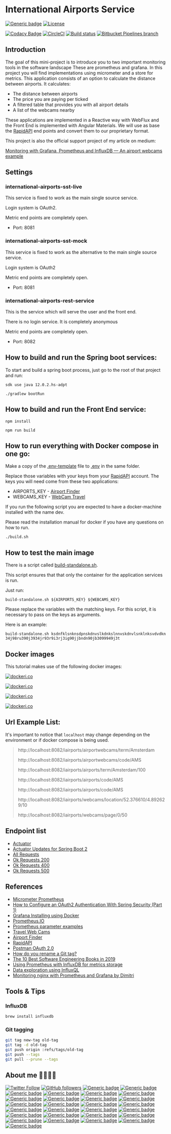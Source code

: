 # International Airports Service

[![Generic badge](https://img.shields.io/static/v1.svg?label=BitBucket&message=International%20Airports&color=informational)](https://bitbucket.org/jesperancinha/international-airports-service-root) 
[![License](https://img.shields.io/badge/License-Apache%202.0-blue.svg)](https://opensource.org/licenses/Apache-2.0)

[![Codacy Badge](https://api.codacy.com/project/badge/Grade/a57b110faf0844739a274888b38e0f6e)](https://www.codacy.com?utm_source=bitbucket.org&amp;utm_medium=referral&amp;utm_content=jesperancinha/international-airports-service-root&amp;utm_campaign=Badge_Grade)
[![CircleCI](https://circleci.com/bb/jesperancinha/international-airports-service-root.svg?style=svg)](https://circleci.com/bb/jesperancinha/international-airports-service-root)
[![Build status](https://ci.appveyor.com/api/projects/status/lfauvt61j0nw5xkg?svg=true)](https://ci.appveyor.com/project/jesperancinha/international-airports-service-root)
[![Bitbucket Pipelines branch](https://img.shields.io/bitbucket/pipelines/jesperancinha/international-airports-service-root/master)](https://bitbucket.org/jesperancinha/international-airports-service-root/addon/pipelines/home)

## Introduction

The goal of this mini-project is to introduce you to two important monitoring tools in the software landscape
These are prometheus and grafana.
In this project you will find implementations using micrometer and a store for metrics.
This application consists of an option to calculate the distance between airports. It calculates:

-   The distance between airports
-   The price you are paying per ticked
-   A filtered table that provides you with all airport details
-   A list of the webcams nearby

These applications are implemented in a Reactive way with WebFlux and the Front End is implemented with Angular Materials.
We will use as base the [RapidAPI](https://rapidapi.com/) end points and convert them to our proprietary format.

This project is also the official support project of my article on medium:

[Monitoring with Grafana, Prometheus and InfluxDB — An airport webcams example](https://medium.com/swlh/monitoring-with-grafana-prometheus-and-influxdb-an-airport-webcams-example-508c04b226b6)

## Settings

### international-airports-sst-live
This service is fixed to work as the main single source service.

Login system is OAuth2.

Metric end points are completely open.

-   Port: 8081

### international-airports-sst-mock
This service is fixed to work as the alternative to the main single source service.

Login system is OAuth2

Metric end points are completely open.

-   Port: 8081

### international-airports-rest-service
This is the service which will serve the user and the front end.

There is no login service. It is completely anonymous

Metric end points are completely open.

-   Port: 8082

## How to build and run the Spring boot services:

To start and build a spring boot process, just go to the root of that project and run:

`sdk use java 12.0.2.hs-adpt`

`./gradlew bootRun`

## How to build and run the Front End service:

`npm install`

`npm run build`

## How to run everything with Docker compose in one go:

Make a copy of the [.env-template](.env-template) file to [.env](.env) in the same folder.

Replace those variables with your keys from your [RapidAPI](https://rapidapi.com/) account.
The keys you will need come from these two applications:

-   AIRPORTS_KEY - [Airport Finder](https://rapidapi.com/cometari/api/airportsfinder)
-   WEBCAMS_KEY - [WebCam Travel](https://rapidapi.com/webcams.travel/api/webcams-travel)

If you run the following script you are expected to have a docker-machine installed with the name dev.

Please read the installation manual for docker if you have any questions on how to run.

`./build.sh`

## How to test the main image

There is a script called [build-standalone.sh](./build-standalone.sh).

This script ensures that that only the container for the application services is run.

Just run:

`build-standalone.sh ${AIRPORTS_KEY} ${WEBCAMS_KEY}`

Please replace the variables with the matching keys. For this script, it is necessary to pass on the keys as arguments.

Here is an example:

`build-standalone.sh ksdnfklsnknsdpnskdnvslkdnkslnnvskdnvlsnklnksvdvdkn 34j98ru390j3934jr93r9i3rj3ig90jjbndn90jb3099949j3t`

## Docker images

This tutorial makes use of the following docker images:

[![dockeri.co](https://dockeri.co/image/jesperancinha/je-all-build-jdk-12)](https://hub.docker.com/r/jesperancinha/je-all-build-jdk-12)

[![dockeri.co](https://dockeri.co/image/grafana/grafana)](https://hub.docker.com/r/grafana/grafana)

[![dockeri.co](https://dockeri.co/image/influxdb)](https://hub.docker.com/r/influxdb)

[![dockeri.co](https://dockeri.co/image/prom/prometheus)](https://hub.docker.com/r/prom/prometheus)


## Url Example List:

It's important to notice that `localhost` may change depending on the environment or if docker compose is being used.

>http://localhost:8082/iairports/airportwebcams/term/Amsterdam
>
>http://localhost:8082/iairports/airportwebcams/code/AMS
>
>http://localhost:8082/iairports/airports/term/Amsterdam/100
>
>http://localhost:8082/iairports/airports/code/AMS
>
>http://localhost:8082/iairports/airports/code/AMS
>
>http://localhost:8082/iairports/webcams/location/52.376610/4.892629/10
>
>http://localhost:8082/iairports/webcams/page/0/50

## Endpoint list

-   [Actuator](http://localhost:8082/iairports/actuator)
-   [Actuator Updates for Spring Boot 2](https://github.com/spring-projects/spring-boot/wiki/Spring-Boot-2.2.0-M3-Release-Notes#actuator-http-trace-and-auditing-are-disabled-by-default)
-   [All Requests](http://localhost:8082/iairports/actuator/metrics/http.server.requests)
-   [Ok Requests 200](http://localhost:8082/iairports/actuator/metrics/http.server.requests?tag=status:200)
-   [Ok Requests 400](http://localhost:8082/iairports/actuator/metrics/http.server.requests?tag=status:400)
-   [Ok Requests 500](http://localhost:8082/iairports/actuator/metrics/http.server.requests?tag=status:500)

## References

-   [Micrometer Prometheus](https://micrometer.io/docs/registry/prometheus)
-   [How to Configure an OAuth2 Authentication With Spring Security (Part 1)](https://dzone.com/articles/how-to-configure-an-oauth2-authentication-with-spr)
-   [Grafana Installing using Docker](https://grafana.com/docs/grafana/latest/installation/docker/)
-   [Prometheus.IO](https://prometheus.io/)
-   [Prometheus parameter examples](https://github.com/prometheus/prometheus/blob/release-2.15/config/testdata/conf.good.yml)
-   [Travel Web Cams](https://rapidapi.com/webcams.travel/api/webcams-travel)
-   [Airport Finder](https://rapidapi.com/cometari/api/airportsfinder)
-   [RapidAPI](https://rapidapi.com/)  
-   [Postman OAuth 2.0](https://learning.getpostman.com/docs/postman/sending-api-requests/authorization/#oauth-20)
-   [How do you rename a Git tag?](https://stackoverflow.com/questions/1028649/how-do-you-rename-a-git-tag)
-   [The 10 Best Software Engineering Books in 2019](https://devconnected.com/the-10-best-software-engineering-books-in-2019/)
-   [Using Prometheus with InfluxDB for metrics storage](https://www.percona.com/live/e17/sites/default/files/slides/Using%20Prometheus%20with%20InfluxDB%20for%20Metrics%20Storage%20-%20FileId%20-%20115469.pdf)
-   [Data exploration using InfluxQL](https://docs.influxdata.com/influxdb/v1.7/query_language/data_exploration/)
-   [Monitoring nginx with Prometheus and Grafana by Dimitri](https://dimitr.im/monitoring-nginx-with-prometheus-and-grafana)

## Tools & Tips

### InfluxDB

```bash
brew install influxdb
```

### Git tagging
```bash
git tag new-tag old-tag
git tag -d old-tag
git push origin :refs/tags/old-tag
git push --tags
git pull --prune --tags
```

## About me 👨🏽‍💻🚀

[![Twitter Follow](https://img.shields.io/twitter/follow/joaofse?label=João%20Esperancinha&style=social)](https://twitter.com/joaofse)
[![GitHub followers](https://img.shields.io/github/followers/jesperancinha.svg?label=jesperancinha&style=social)](https://github.com/jesperancinha)
[![Generic badge](https://img.shields.io/static/v1.svg?label=Articles&message=On%20Medium&color=purple)](https://medium.com/@jofisaes)
[![Generic badge](https://img.shields.io/static/v1.svg?label=Articles&message=On%20The%20Web&color=purple)](https://github.com/jesperancinha/project-signer/blob/master/project-signer-templates/LossArticles.md)
[![Generic badge](https://img.shields.io/static/v1.svg?label=BitBucket&message=jesperancinha&color=navy)](https://bitbucket.org/jesperancinha)
[![Generic badge](https://img.shields.io/static/v1.svg?label=GitLab&message=jesperancinha&color=navy)](https://gitlab.com/jesperancinha)
[![Generic badge](https://img.shields.io/static/v1.svg?label=Homepage&message=joaofilipesabinoesperancinha.nl&color=6495ED)](http://joaofilipesabinoesperancinha.nl)
[![Generic badge](https://img.shields.io/static/v1.svg?label=Homepage&message=Time%20Disruption%20Studios&color=6495ED)](http://tds.joaofilipesabinoesperancinha.nl/)
[![Generic badge](https://img.shields.io/static/v1.svg?label=Homepage&message=Image%20Train%20Filters&color=6495ED)](http://itf.joaofilipesabinoesperancinha.nl/)
[![Generic badge](https://img.shields.io/static/v1.svg?label=Homepage&message=MancalaJE&color=6495ED)](http://mancalaje.joaofilipesabinoesperancinha.nl/)
[![Generic badge](https://img.shields.io/static/v1.svg?label=DEV&message=Profile&color=green)](https://dev.to/jofisaes)
[![Generic badge](https://img.shields.io/static/v1.svg?label=Medium&message=@jofisaes&color=green)](https://medium.com/@jofisaes)
[![Generic badge](https://img.shields.io/static/v1.svg?label=Hackernoon&message=@jesperancinha&color=green)](https://hackernoon.com/@jesperancinha)
[![Generic badge](https://img.shields.io/static/v1.svg?label=Free%20Code%20Camp&message=jofisaes&color=008000)](https://www.freecodecamp.org/jofisaes)
[![Generic badge](https://img.shields.io/static/v1.svg?label=Hackerrank&message=jofisaes&color=008000)](https://www.hackerrank.com/jofisaes)
[![Generic badge](https://img.shields.io/static/v1.svg?label=Code%20Forces&message=jesperancinha&color=008000)](https://codeforces.com/profile/jesperancinha)
[![Generic badge](https://img.shields.io/static/v1.svg?label=Coder%20Byte&message=jesperancinha&color=008000)](https://coderbyte.com/profile/jesperancinha)
[![Generic badge](https://img.shields.io/static/v1.svg?label=Code%20Wars&message=jesperancinha&color=008000)](https://www.codewars.com/users/jesperancinha)
[![Generic badge](https://img.shields.io/static/v1.svg?label=Acclaim%20Badges&message=joao-esperancinha&color=red)](https://www.youracclaim.com/users/joao-esperancinha/badges)
[![Generic badge](https://img.shields.io/static/v1.svg?label=All%20Badges&message=Badges&color=red)](https://github.com/jesperancinha/project-signer/blob/master/project-signer-templates/Badges.md)
[![Generic badge](https://img.shields.io/static/v1.svg?label=Status&message=Project%20Status&color=red)](https://github.com/jesperancinha/project-signer/blob/master/project-signer-templates/Status.md)
[![Generic badge](https://img.shields.io/static/v1.svg?label=Google%20Apps&message=Joao+Filipe+Sabino+Esperancinha&color=orange)](https://play.google.com/store/apps/developer?id=Joao+Filipe+Sabino+Esperancinha)
[![Generic badge](https://img.shields.io/static/v1.svg?label=Code%20Pen&message=jesperancinha&color=orange)](https://codepen.io/jesperancinha)
[![Generic badge](https://img.shields.io/static/v1.svg?label=GitHub&message=ITF%20Chartizate%20Android&color=yellow)](https://github.com/JEsperancinhaOrg/itf-chartizate-android)
[![Generic badge](https://img.shields.io/static/v1.svg?label=GitHub&message=ITF%20Chartizate%20Java&color=yellow)](https://github.com/JEsperancinhaOrg/itf-chartizate-modules/tree/master/itf-chartizate-java)
[![Generic badge](https://img.shields.io/static/v1.svg?label=GitHub&message=ITF%20Chartizate%20API&color=yellow)](https://github.com/JEsperancinhaOrg/itf-chartizate/tree/master/itf-chartizate-api)
[![Generic badge](https://img.shields.io/static/v1.svg?label=GitHub&message=Markdowner%20Core&color=yellow)](https://github.com/jesperancinha/markdowner/tree/master/markdowner-core)
[![Generic badge](https://img.shields.io/static/v1.svg?label=GitHub&message=Markdowner%20Filter&color=yellow)](https://github.com/jesperancinha/markdowner/tree/master/markdowner-filter)
[![Generic badge](https://img.shields.io/static/v1.svg?label=Docker%20Images&message=jesperanciha&color=099CEC)](https://github.com/jesperancinha/project-signer/blob/master/project-signer-templates/DockerImages.md)
